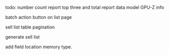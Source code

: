 todo:
number count report
top three and total report
data model
GPU-Z info

batch action button on list page

sell list table pagination

generate sell list

add field location memory type.
